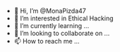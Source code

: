 - 👋 Hi, I’m @MonaPizda47
- 👀 I’m interested in Ethical Hacking
- 🌱 I’m currently learning ...
- 💞️ I’m looking to collaborate on ...
- 📫 How to reach me ...

<!---
MonaPizda47/MonaPizda47 is a ✨ special ✨ repository because its `README.md` (this file) appears on your GitHub profile.
You can click the Preview link to take a look at your changes.
--->
